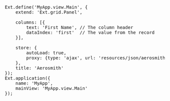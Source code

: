 <pre class="runnable">
Ext.define('MyApp.view.Main', {
    extend: 'Ext.grid.Panel',
    
    columns: [{
        text: 'First Name', // The column header
        dataIndex: 'first'  // The value from the record
    }],

    store: {
        autoLoad: true,
        proxy: {type: 'ajax', url: 'resources/json/aerosmith.json'}
    },
    title: 'Aerosmith'
});
Ext.application({
    name: 'MyApp',
    mainView: 'MyApp.view.Main'
});
</pre>